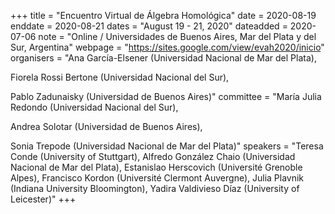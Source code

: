 +++
title = "Encuentro Virtual de Álgebra Homológica"
date = 2020-08-19
enddate = 2020-08-21
dates = "August 19 - 21, 2020"
dateadded = 2020-07-06
note = "Online / Universidades de Buenos Aires, Mar del Plata y del Sur, Argentina"
webpage = "https://sites.google.com/view/evah2020/inicio"
organisers = "Ana García-Elsener (Universidad Nacional de Mar del Plata),

Fiorela Rossi Bertone (Universidad Nacional del Sur),

Pablo Zadunaisky (Universidad de Buenos Aires)"
committee = "María Julia Redondo (Universidad Nacional del Sur),

Andrea Solotar (Universidad de Buenos Aires),

Sonia Trepode (Universidad Nacional de Mar del Plata)"
speakers = "Teresa Conde (University of Stuttgart),
Alfredo González Chaio (Universidad Nacional de Mar del Plata),
Estanislao Herscovich (Université Grenoble Alpes),
Francisco Kordon (Université Clermont Auvergne),
Julia Plavnik (Indiana University Bloomington),
Yadira Valdivieso Díaz (University of Leicester)"
+++
